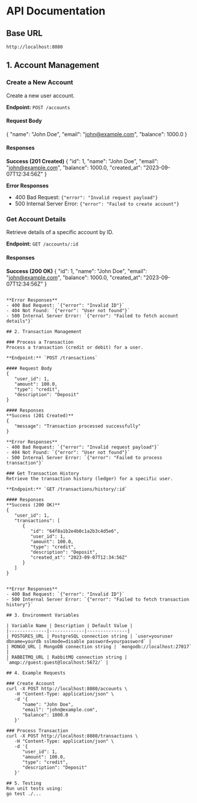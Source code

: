 # API Documentation

## Base URL
`http://localhost:8080`

## 1. Account Management

### Create a New Account
Create a new user account.

**Endpoint:** `POST /accounts`

#### Request Body
{
   "name": "John Doe",
   "email": "john@example.com",
   "balance": 1000.0
}

#### Responses
**Success (201 Created)**
{
   "id": 1,
   "name": "John Doe",
   "email": "john@example.com",
   "balance": 1000.0,
   "created_at": "2023-09-07T12:34:56Z"
}

**Error Responses**
- 400 Bad Request: `{"error": "Invalid request payload"}`
- 500 Internal Server Error: `{"error": "Failed to create account"}`

### Get Account Details
Retrieve details of a specific account by ID.

**Endpoint:** `GET /accounts/:id`

#### Responses
**Success (200 OK)**
{
   "id": 1,
   "name": "John Doe",
   "email": "john@example.com",
   "balance": 1000.0,
   "created_at": "2023-09-07T12:34:56Z"
}
```

**Error Responses**
- 400 Bad Request: `{"error": "Invalid ID"}`
- 404 Not Found: `{"error": "User not found"}`
- 500 Internal Server Error: `{"error": "Failed to fetch account details"}`

## 2. Transaction Management

### Process a Transaction
Process a transaction (credit or debit) for a user.

**Endpoint:** `POST /transactions`

#### Request Body
{
   "user_id": 1,
   "amount": 100.0,
   "type": "credit",
   "description": "Deposit"
}

#### Responses
**Success (201 Created)**
{
   "message": "Transaction processed successfully"
}

**Error Responses**
- 400 Bad Request: `{"error": "Invalid request payload"}`
- 404 Not Found: `{"error": "User not found"}`
- 500 Internal Server Error: `{"error": "Failed to process transaction"}`

### Get Transaction History
Retrieve the transaction history (ledger) for a specific user.

**Endpoint:** `GET /transactions/history/:id`

#### Responses
**Success (200 OK)**
{
   "user_id": 1,
   "transactions": [
      {
         "id": "64f8a1b2e4b0c1a2b3c4d5e6",
         "user_id": 1,
         "amount": 100.0,
         "type": "credit",
         "description": "Deposit",
         "created_at": "2023-09-07T12:34:56Z"
      }
   ]
}


**Error Responses**
- 400 Bad Request: `{"error": "Invalid ID"}`
- 500 Internal Server Error: `{"error": "Failed to fetch transaction history"}`

## 3. Environment Variables

| Variable Name | Description | Default Value |
|--------------|-------------|---------------|
| POSTGRES_URL | PostgreSQL connection string | `user=youruser dbname=yourdb sslmode=disable password=yourpassword` |
| MONGO_URL | MongoDB connection string | `mongodb://localhost:27017` |
| RABBITMQ_URL | RabbitMQ connection string | `amqp://guest:guest@localhost:5672/` |

## 4. Example Requests

### Create Account
curl -X POST http://localhost:8080/accounts \
   -H "Content-Type: application/json" \
   -d '{
      "name": "John Doe",
      "email": "john@example.com",
      "balance": 1000.0
   }'

### Process Transaction
curl -X POST http://localhost:8080/transactions \
   -H "Content-Type: application/json" \
   -d '{
      "user_id": 1,
      "amount": 100.0,
      "type": "credit",
      "description": "Deposit"
   }'

## 5. Testing
Run unit tests using:
go test ./...

